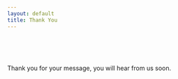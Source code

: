 ```yaml
---
layout: default
title: Thank You
---
```


<br />
<br />
<br />

Thank you for your message, you will hear from us soon.